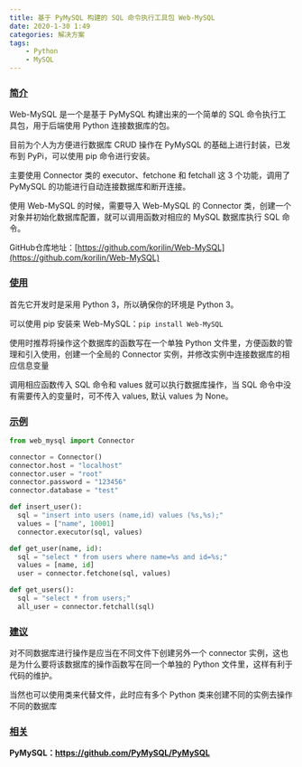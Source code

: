 ```yaml
---
title: 基于 PyMySQL 构建的 SQL 命令执行工具包 Web-MySQL
date: 2020-1-30 1:49
categories: 解决方案
tags:
    - Python
    - MySQL
---
```


### [简介](#简介)

Web-MySQL 是一个是基于 PyMySQL 构建出来的一个简单的 SQL 命令执行工具包，用于后端使用 Python 连接数据库的包。

目前为个人为方便进行数据库 CRUD 操作在 PyMySQL 的基础上进行封装，已发布到 PyPi，可以使用 pip 命令进行安装。

主要使用 Connector 类的 executor、fetchone 和 fetchall 这 3 个功能，调用了 PyMySQL 的功能进行自动连接数据库和断开连接。

使用 Web-MySQL 的时候，需要导入 Web-MySQL 的 Connector 类，创建一个对象并初始化数据库配置，就可以调用函数对相应的 MySQL 数据库执行 SQL 命令。

GitHub仓库地址：[https://github.com/korilin/Web-MySQL](https://github.com/korilin/Web-MySQL)

<!-- more -->

### [使用](#使用)

首先它开发时是采用 Python 3，所以确保你的环境是 Python 3。

可以使用 pip 安装来 Web-MySQL：`pip install Web-MySQL`

使用时推荐将操作这个数据库的函数写在一个单独 Python 文件里，方便函数的管理和引入使用，创建一个全局的 Connector 实例，并修改实例中连接数据库的相应信息变量

调用相应函数传入 SQL 命令和 values 就可以执行数据库操作，当 SQL 命令中没有需要传入的变量时，可不传入 values, 默认 values 为 None。

### [示例](#示例)

```Python
from web_mysql import Connector

connector = Connector()
connector.host = "localhost"
connector.user = "root"
connector.password = "123456"
connector.database = "test"

def insert_user():
  sql = "insert into users (name,id) values (%s,%s);"
  values = ["name", 10001]
  connector.executor(sql, values)

def get_user(name, id):
  sql = "select * from users where name=%s and id=%s;"
  values = [name, id]
  user = connector.fetchone(sql, values)

def get_users():
  sql = "select * from users;"
  all_user = connector.fetchall(sql)
```

### [建议](#建议)

对不同数据库进行操作是应当在不同文件下创建另外一个 connector 实例，这也是为什么要将该数据库的操作函数写在同一个单独的 Python 文件里，这样有利于代码的维护。

当然也可以使用类来代替文件，此时应有多个 Python 类来创建不同的实例去操作不同的数据库

### [相关](#相关)

**PyMySQL：<https://github.com/PyMySQL/PyMySQL>**
